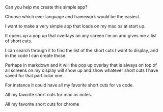 Can you help me create this simple app? 

Choose which ever language and framework would be the easiest. 

I want to make a very simple app that loads on my mac os at start up. 

It opens up a pop up that overlays on any screen i'm on and gives me a list of short cuts. 

I can search through it to find the list of the short cuts I want to display, and in the code I can create those. 

Perhaps in markdown and it will the pop up overlay that is always on top of all screens on my display will show up and show whatever short cuts I have saved for that particular one.

For instance it could have all my favorite short cuts for vs code.

All my favorite short cuts for mac os notes.

All my favorite short cuts for chrome


